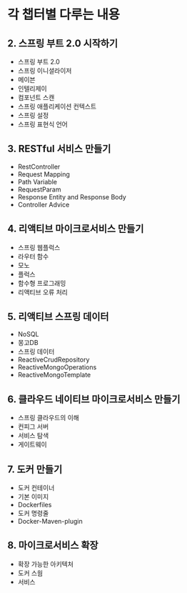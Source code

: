 
# 각 챕터별 다루는 내용

## 2. 스프링 부트 2.0 시작하기
- 스프링 부트 2.0
- 스프링 이니셜라이저
- 메이븐
- 인텔리제이
- 컴포넌트 스캔
- 스프링 애플리케이션 컨텍스트
- 스프링 설정
- 스프링 표현식 언어 

## 3. RESTful 서비스 만들기
- RestController
- Request Mapping
- Path Variable
- RequestParam
- Response Entity and Response Body
- Controller Advice

## 4. 리액티브 마이크로서비스 만들기 
- 스프링 웹플럭스
- 라우터 함수
- 모노
- 플럭스
- 함수형 프로그래밍
- 리액티브 오류 처리

## 5. 리액티브 스프링 데이터
- NoSQL
- 몽고DB
- 스프링 데이터
- ReactiveCrudRepository
- ReactiveMongoOperations
- ReactiveMongoTemplate

## 6. 클라우드 네이티브 마이크로서비스 만들기
- 스프링 클라우드의 이해
- 컨피그 서버
- 서비스 탐색
- 게이트웨이

## 7. 도커 만들기
- 도커 컨테이너
- 기본 이미지
- Dockerfiles
- 도커 명령줄
- Docker-Maven-plugin

## 8. 마이크로서비스 확장
- 확장 가능한 아키텍처
- 도커 스웜
- 서비스